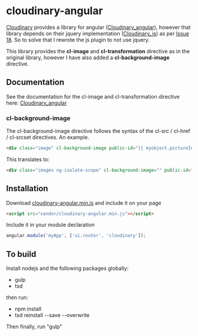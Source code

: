 # cloudinary-angular

[Cloudinary](http://cloudinary.com/) provides a library for angular ([Cloudinary_angular](https://github.com/cloudinary/cloudinary_angular)), however that library depends on their jquery implementation ([Cloudinary_js](https://github.com/cloudinary/cloudinary_js)) as per [Issue 18](https://github.com/cloudinary/cloudinary_angular/issues/18). So to solve that I rewrote the js plugin to not use jquery.

This library provides the **cl-image** and **cl-transformation** directive as in the original library, however I have also added a **cl-background-image** directive. 

## Documentation
See the documentation for the cl-image and cl-transformation directive here: [Cloudinary_angular](https://github.com/cloudinary/cloudinary_angular)

### cl-background-image
The cl-background-image directive follows the syntax of the cl-src / cl-href / cl-srcset directives.
An example.

```html
<div class="image" cl-background-image public-id="{{ myobject.pictureId }}" format="jpg" crop="fill" gravity="center" quality="50"></div>
```

This translates to:
```html
<div class="images ng-isolate-scope" cl-background-image="" public-id="someid" format="jpg" crop="fill" gravity="center" quality="50" style="background-image: url(http://res.cloudinary.com/<cloud_name>/image/upload/c_fill,g_center,q_50/someid.jpg); background-color: transparent; background-position: 50% 50%; background-repeat: no-repeat;"></div>
```

## Installation
Download [cloudinary-angular.min.js](https://raw.githubusercontent.com/tinusn/cloudinary-angular/master/dist/cloudinary-angular.min.js) and include it on your page

```html
<script src="vendor/cloudinary-angular.min.js"></script>
```

Include it in your module declaration

```javascript
angular.module('myApp', ['ui.router', 'cloudinary']);
```

## To build
Install nodejs and the following packages globally:
* gulp
* tsd

then run:
* npm install
* tsd reinstall --save --overwrite

Then finally, run "gulp"